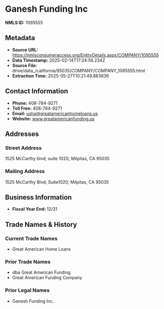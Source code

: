 # Ganesh Funding Inc

**NMLS ID:** 1095555

## Metadata
- **Source URL:** https://nmlsconsumeraccess.org/EntityDetails.aspx/COMPANY/1095555
- **Data Timestamp:** 2025-02-14T17:24:56.234Z
- **Source File:** drive/data_/california/95035/COMPANY/COMPANY_1095555.html
- **Extraction Time:** 2025-05-27T10:21:49.883836

## Contact Information
- **Phone:** 408-784-9271
- **Toll Free:** 408-784-9271
- **Email:** usha@greatamericanhomeloans.us
- **Website:** www.greatamericanfunding.us

## Addresses
### Street Address
1525 McCarthy blvd; suite 1020; Milpitas, CA 95035

### Mailing Address
1525 McCarthy Blvd; Suite1020; Milpitas, CA 95035

## Business Information
- **Fiscal Year End:** 12/31

## Trade Names & History
### Current Trade Names
- Great American Home Loans

### Prior Trade Names
- dba Great American Funding
- Great American Funding Company

### Prior Legal Names
- Ganesh Funding Inc.
